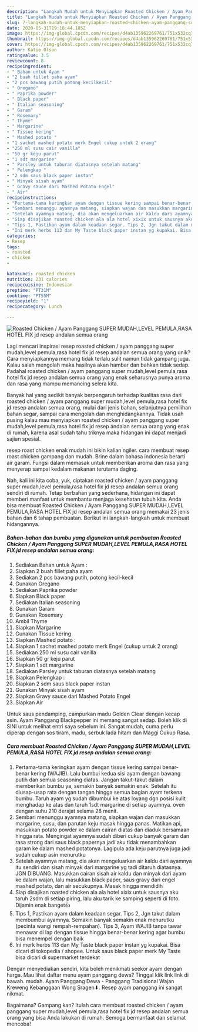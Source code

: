 ```yaml
---
description: "Langkah Mudah untuk Menyiapkan Roasted Chicken / Ayam Panggang SUPER MUDAH,LEVEL PEMULA,RASA HOTEL FIX jd resep andalan semua orang yang Sempurna"
title: "Langkah Mudah untuk Menyiapkan Roasted Chicken / Ayam Panggang SUPER MUDAH,LEVEL PEMULA,RASA HOTEL FIX jd resep andalan semua orang yang Sempurna"
slug: 7-langkah-mudah-untuk-menyiapkan-roasted-chicken-ayam-panggang-super-mudah-level-pemula-rasa-hotel-fix-jd-resep-andalan-semua-orang-yang-sempurna
date: 2020-05-31T19:18:44.185Z
image: https://img-global.cpcdn.com/recipes/d4ab135962269761/751x532cq70/roasted-chicken-ayam-panggang-super-mudahlevel-pemularasa-hotel-fix-jd-resep-andalan-semua-orang-foto-resep-utama.jpg
thumbnail: https://img-global.cpcdn.com/recipes/d4ab135962269761/751x532cq70/roasted-chicken-ayam-panggang-super-mudahlevel-pemularasa-hotel-fix-jd-resep-andalan-semua-orang-foto-resep-utama.jpg
cover: https://img-global.cpcdn.com/recipes/d4ab135962269761/751x532cq70/roasted-chicken-ayam-panggang-super-mudahlevel-pemularasa-hotel-fix-jd-resep-andalan-semua-orang-foto-resep-utama.jpg
author: Katie Olson
ratingvalue: 3.5
reviewcount: 8
recipeingredient:
- " Bahan untuk Ayam "
- "2 buah fillet paha ayam"
- "2 pcs bawang putih potong kecilkecil"
- " Oregano"
- " Paprika powder"
- " Black paper"
- " Italian seasoning"
- " Garam"
- " Rosemary"
- " Thyme"
- " Margarine"
- " Tissue kering"
- " Mashed potato "
- "1 sachet mashed potato merk Engel cukup untuk 2 orang"
- "250 ml susu cair vanilla"
- "50 gr keju parut"
- "1 sdt margarine"
- " Parsley untuk taburan diatasnya setelah matang"
- " Pelengkap "
- "2 sdm saus black paper instan"
- " Minyak sisah ayam"
- " Gravy sauce dari Mashed Potato Engel"
- " Air"
recipeinstructions:
- "Pertama-tama keringkan ayam dengan tissue kering sampai benar-benar kering (WAJIB). Lalu bumbui kedua sisi ayam dengan bawang putih dan semua seasoning diatas. Jangan takut-takut dalam memberikan bumbu ya, semakin banyak semakin enak. Setelah itu diusap-usap rata dengan tangan hingga semua bagian ayam terkena bumbu. Taruh ayam yg sudah dibumbui ke atas loyang dgn posisi kulit menghadap ke atas dan taruh 1sdt margarine di setiap ayamnya. oven dengan suhu 210 derajat selama 28 menit."
- "Sembari menunggu ayamnya matang, siapkan wajan dan masukkan margarine, susu, dan parutan keju masak hingga panas. Matikan api, masukkan potato powder ke dalam cairan diatas dan diaduk bersamaan hingga rata. Mengingat ayamnya sudah diberi cukup banyak garam dan rasa strong dari saus black papernya jadi aku tidak menambahkan garam ke dalam mashed potatonya. Lagipula ada keju parutnya juga jadi sudah cukup asin menurutku"
- "Setelah ayamnya matang, dia akan mengeluarkan air kaldu dari ayamnya itu sendiri dan sisah minyak dari margarine yg tadi ditaruh diatasnya. JGN DIBUANG. Masukkan cairan sisah air kaldu dan minyak dari ayam ke dalam wajan, lalu masukkan black paper, saus gravy dari engel mashed potato, dan air secukupnya. Masak hingga mendidih"
- "Siap disajikan roasted chicken ala ala hotel xixix untuk sausnya aku taruh 2sdm di setiap piring, lalu aku tarik ke samping seperti di foto. Dijamin enak banget👍"
- "Tips 1, Pastikan ayam dalam keadaan segar. Tips 2, Jgn takut dalam membumbui ayamnya. Semakin banyak semakin enak menurutku (pecinta wangi rempah-rempahan). Tips 3, Ayam WAJIB tanpa tawar menawar di lap dengan tissue hingga benar-benar kering agar bumbu bisa menempel dengan baik"
- "Ini merk herbs 113 dan My Taste black paper instan yg kupakai. Bisa dicari di tokopedia / shopee. Untuk saus black paper merk My Taste bisa dicari di supermarket terdekat"
categories:
- Resep
tags:
- roasted
- chicken
- 

katakunci: roasted chicken  
nutrition: 231 calories
recipecuisine: Indonesian
preptime: "PT31M"
cooktime: "PT55M"
recipeyield: "1"
recipecategory: Lunch

---
```



![Roasted Chicken / Ayam Panggang SUPER MUDAH,LEVEL PEMULA,RASA HOTEL FIX jd resep andalan semua orang](https://img-global.cpcdn.com/recipes/d4ab135962269761/751x532cq70/roasted-chicken-ayam-panggang-super-mudahlevel-pemularasa-hotel-fix-jd-resep-andalan-semua-orang-foto-resep-utama.jpg)

Lagi mencari inspirasi resep roasted chicken / ayam panggang super mudah,level pemula,rasa hotel fix jd resep andalan semua orang yang unik? Cara menyiapkannya memang tidak terlalu sulit namun tidak gampang juga. Kalau salah mengolah maka hasilnya akan hambar dan bahkan tidak sedap. Padahal roasted chicken / ayam panggang super mudah,level pemula,rasa hotel fix jd resep andalan semua orang yang enak seharusnya punya aroma dan rasa yang mampu memancing selera kita.

Banyak hal yang sedikit banyak berpengaruh terhadap kualitas rasa dari roasted chicken / ayam panggang super mudah,level pemula,rasa hotel fix jd resep andalan semua orang, mulai dari jenis bahan, selanjutnya pemilihan bahan segar, sampai cara mengolah dan menghidangkannya. Tidak usah pusing kalau mau menyiapkan roasted chicken / ayam panggang super mudah,level pemula,rasa hotel fix jd resep andalan semua orang yang enak di rumah, karena asal sudah tahu triknya maka hidangan ini dapat menjadi sajian spesial.

resep roast chicken enak mudah ini bikin kalian ngiler. cara membuat resep roast chicken gampang dan mudah. Brine dalam bahasa indonesia berarti air garam. Fungsi dalam memasak untuk memberikan aroma dan rasa yang menyerap sampai kedalam makanan terutama daging.


Nah, kali ini kita coba, yuk, ciptakan roasted chicken / ayam panggang super mudah,level pemula,rasa hotel fix jd resep andalan semua orang sendiri di rumah. Tetap berbahan yang sederhana, hidangan ini dapat memberi manfaat untuk membantu menjaga kesehatan tubuh kita. Anda bisa membuat Roasted Chicken / Ayam Panggang SUPER MUDAH,LEVEL PEMULA,RASA HOTEL FIX jd resep andalan semua orang memakai 23 jenis bahan dan 6 tahap pembuatan. Berikut ini langkah-langkah untuk membuat hidangannya.

<!--inarticleads1-->

##### Bahan-bahan dan bumbu yang digunakan untuk pembuatan Roasted Chicken / Ayam Panggang SUPER MUDAH,LEVEL PEMULA,RASA HOTEL FIX jd resep andalan semua orang:

1. Sediakan  Bahan untuk Ayam :
1. Siapkan 2 buah fillet paha ayam
1. Sediakan 2 pcs bawang putih, potong kecil-kecil
1. Gunakan  Oregano
1. Sediakan  Paprika powder
1. Siapkan  Black paper
1. Sediakan  Italian seasoning
1. Gunakan  Garam
1. Gunakan  Rosemary
1. Ambil  Thyme
1. Siapkan  Margarine
1. Gunakan  Tissue kering
1. Siapkan  Mashed potato :
1. Siapkan 1 sachet mashed potato merk Engel (cukup untuk 2 orang)
1. Sediakan 250 ml susu cair vanilla
1. Siapkan 50 gr keju parut
1. Siapkan 1 sdt margarine
1. Sediakan  Parsley untuk taburan diatasnya setelah matang
1. Siapkan  Pelengkap :
1. Siapkan 2 sdm saus black paper instan
1. Gunakan  Minyak sisah ayam
1. Siapkan  Gravy sauce dari Mashed Potato Engel
1. Siapkan  Air


Untuk saus pendamping, campurkan madu Golden Clear dengan kecap asin. Ayam Panggang Blackpepper ini memang sangat sedap. Boleh klik di SINI untuk melihat entri saya sebelum ini. Sangat mudah, cuma perlu diperap dengan sos tiram, madu, serbuk lada hitam dan Maggi Cukup Rasa. 

<!--inarticleads2-->

##### Cara membuat Roasted Chicken / Ayam Panggang SUPER MUDAH,LEVEL PEMULA,RASA HOTEL FIX jd resep andalan semua orang:

1. Pertama-tama keringkan ayam dengan tissue kering sampai benar-benar kering (WAJIB). Lalu bumbui kedua sisi ayam dengan bawang putih dan semua seasoning diatas. Jangan takut-takut dalam memberikan bumbu ya, semakin banyak semakin enak. Setelah itu diusap-usap rata dengan tangan hingga semua bagian ayam terkena bumbu. Taruh ayam yg sudah dibumbui ke atas loyang dgn posisi kulit menghadap ke atas dan taruh 1sdt margarine di setiap ayamnya. oven dengan suhu 210 derajat selama 28 menit.
1. Sembari menunggu ayamnya matang, siapkan wajan dan masukkan margarine, susu, dan parutan keju masak hingga panas. Matikan api, masukkan potato powder ke dalam cairan diatas dan diaduk bersamaan hingga rata. Mengingat ayamnya sudah diberi cukup banyak garam dan rasa strong dari saus black papernya jadi aku tidak menambahkan garam ke dalam mashed potatonya. Lagipula ada keju parutnya juga jadi sudah cukup asin menurutku
1. Setelah ayamnya matang, dia akan mengeluarkan air kaldu dari ayamnya itu sendiri dan sisah minyak dari margarine yg tadi ditaruh diatasnya. JGN DIBUANG. Masukkan cairan sisah air kaldu dan minyak dari ayam ke dalam wajan, lalu masukkan black paper, saus gravy dari engel mashed potato, dan air secukupnya. Masak hingga mendidih
1. Siap disajikan roasted chicken ala ala hotel xixix untuk sausnya aku taruh 2sdm di setiap piring, lalu aku tarik ke samping seperti di foto. Dijamin enak banget👍
1. Tips 1, Pastikan ayam dalam keadaan segar. Tips 2, Jgn takut dalam membumbui ayamnya. Semakin banyak semakin enak menurutku (pecinta wangi rempah-rempahan). Tips 3, Ayam WAJIB tanpa tawar menawar di lap dengan tissue hingga benar-benar kering agar bumbu bisa menempel dengan baik
1. Ini merk herbs 113 dan My Taste black paper instan yg kupakai. Bisa dicari di tokopedia / shopee. Untuk saus black paper merk My Taste bisa dicari di supermarket terdekat


Dengan menyediakan sendiri, kita boleh menikmati seekor ayam dengan harga. Mau lihat daftar menu ayam panggang dewa? Tinggal klik link link di bawah. mudah. Ayam Panggang Dewa - Panggang Tradisional Wajan Kreweng Kebanggaan Wong Sragen⬇. Resep ayam panggang ini sangat nikmat. 

Bagaimana? Gampang kan? Itulah cara membuat roasted chicken / ayam panggang super mudah,level pemula,rasa hotel fix jd resep andalan semua orang yang bisa Anda lakukan di rumah. Semoga bermanfaat dan selamat mencoba!
